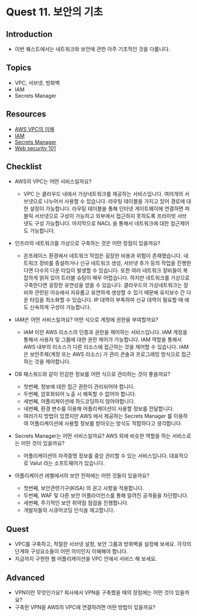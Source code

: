 # Quest 11. 보안의 기초

## Introduction
* 이번 퀘스트에서는 네트워크와 보안에 관한 아주 기초적인 것을 다룹니다.

## Topics
* VPC, 서브넷, 방화벽
* IAM
* Secrets Manager

## Resources
* [AWS VPC의 이해](https://www.44bits.io/ko/post/understanding_aws_vpc)
* [IAM](https://docs.aws.amazon.com/ko_kr/IAM/latest/UserGuide/introduction.html)
* [Secrets Manager](https://aws.amazon.com/ko/secrets-manager/)
* [Web security 101](https://blog.logrocket.com/web-security-101/)

## Checklist
* AWS의 VPC는 어떤 서비스일까요?

  * VPC 는 클라우드 내에서 가상네트워크를 제공하는 서비스입니다.
여러개의 서브넷으로 나누어서 사용할 수 있습니다.
라우팅 테이블을 가지고 있어 경로에 대한 설정이 가능합니다.
라우팅 테이블을 통해 인터넷 게이트웨이에 연결하면 퍼블릭 서브넷으로 구성이 가능하고
외부에서 접근하지 못하도록 프라이빗 서브넷도 구성 가능합니다.
마지막으로 NACL 을 통해서 네트워크에 대한 접근제어도 가능합니다.

* 인프라의 네트워크를 가상으로 구축하는 것은 어떤 장점이 있을까요?

  * 온프레미스 환경에서 네트워크 작업은 굉장한 비용과 위험이 존재했습니다.
네트워크 장비를 증설하거나 신규 네트워크 생성, 서브넷 추가 등의 작업을 진행한다면
다수의 다운 타임이 발생할 수 있습니다. 또한 여러 네트워크 장비들이 복잡하게 얽혀 있어
트러블 슈팅이 매우 어렵습니다.
하지만 네트워크를 가상으로 구축한다면 굉장한 유연성을 얻을 수 있습니다.
클라우드의 가상네트워크는 장비와 관련된 이슈에서 자유롭고 유연하게 생성할 수 있기 때문에 
유지보수 간 다운 타임을 최소화할 수 있습니다.
IP 대역이 부족하여 신규 대역이 필요할 때 에도 신속하게 구성이 가능합니다.
  
* IAM은 어떤 서비스일까요? 어떤 식으로 계정에 권한을 부여할까요?

  * IAM 이란 AWS 리소스의 인증과 권한을 제어하는 서비스입니다.
IAM 계정을 통해서 사용자 및 그룹에 대한 권한 제어가 가능합니다.
IAM 역할을 통해서 AWS 내부의 리소스가 다른 리소스에 접근하는 것을 제어할 수 있습니다.
IAM 은 보안주체(계정 또는 AWS 리소스) 가 관리 콘솔과 프로그래밍 방식으로 접근하는 것을 제어합니다.
  
* DB 패스워드와 같이 민감한 정보를 어떤 식으로 관리하는 것이 좋을까요?

  * 첫번째, 정보에 대한 접근 권한이 관리되어야 합니다.
  * 두번째, 암호화되어 노출 시 해독할 수 없어야 합니다.
  * 세번째, 어플리케이션에 하드코딩하지 않아야합니다.
  * 네번째, 환경 변수를 이용해 어플리케이션이 사용할 정보를 전달합니다.
  * 여러가지 방법이 있겠지만 AWS 에서 제공하는 Secrets Manager 를 이용하여 어플리케이션에 사용할 정보를 받아오는 방식도 적합하다고 생각합니다.
  
* Secrets Manager는 어떤 서비스일까요? AWS 외에 비슷한 역할을 하는 서비스로는 어떤 것이 있을까요?
 
  * 어플리케이션의 자격증명 정보를 중앙 관리할 수 있는 서비스입니다. 대표적으로 Valut 라는 소프트웨어가 있습니다.

  
* 어플리케이션 레벨에서의 보안 전략에는 어떤 것들이 있을까요?

  * 첫번째, 보안관련기구(KISA) 의 권고 사항을 적용합니다.
  * 두번째, WAF 및 다른 보안 어플라이언스를 통해 알려진 공격들을 차단합니다.
  * 세번째, 주기적인 보안 취약점 점검을 진행합니다.
  * 개발자들의 시큐어코딩 인식을 재고합니다.
  
## Quest
* VPC를 구축하고, 적절한 서브넷 설정, 보안 그룹과 방화벽을 설정해 보세요. 각각의 단계와 구성요소들이 어떤 의미인지 이해해야 합니다.
* 지금까지 구현한 웹 어플리케이션을 VPC 안에서 서비스 해 보세요.

## Advanced
* VPN이란 무엇인가요? 회사에서 VPN을 구축했을 때의 장점에는 어떤 것이 있을까요?
* 구축한 VPN을 AWS의 VPC에 연결하려면 어떤 방법이 있을까요?
